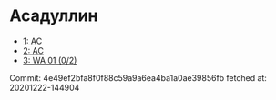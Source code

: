 # Асадуллин
- [1: AC](1.md)
- [2: AC](2.md)
- [3: WA 01 (0/2)](3.md)

Commit: 4e49ef2bfa8f0f88c59a9a6ea4ba1a0ae39856fb
 fetched at: 20201222-144904
